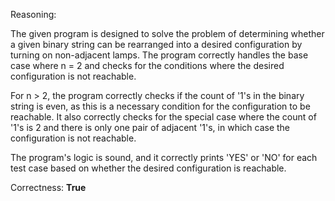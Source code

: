 Reasoning:

The given program is designed to solve the problem of determining whether a given binary string can be rearranged into a desired configuration by turning on non-adjacent lamps. The program correctly handles the base case where n = 2 and checks for the conditions where the desired configuration is not reachable.

For n > 2, the program correctly checks if the count of '1's in the binary string is even, as this is a necessary condition for the configuration to be reachable. It also correctly checks for the special case where the count of '1's is 2 and there is only one pair of adjacent '1's, in which case the configuration is not reachable.

The program's logic is sound, and it correctly prints 'YES' or 'NO' for each test case based on whether the desired configuration is reachable.

Correctness: **True**